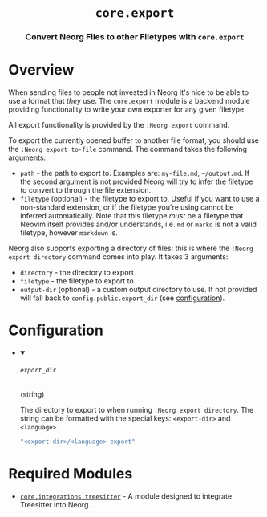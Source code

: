 <div align="center">

# `core.export`

### Convert Neorg Files to other Filetypes with `core.export`





</div>

# Overview

When sending files to people not invested in Neorg it's nice to be able to use a format
that *they* use. The `core.export` module is a backend module providing functionality
to write your own exporter for any given filetype.

All export functionality is provided by the `:Neorg export` command.

To export the currently opened buffer to another file format, you should use the `:Neorg export to-file` command.
The command takes the following arguments:
- `path` - the path to export to. Examples are: `my-file.md`, `~/output.md`.
  If the second argument is not provided Neorg will try to infer the filetype to convert to through
  the file extension.
- `filetype` (optional) - the filetype to export to. Useful if you want to use a non-standard extension, or
  if the filetype you're using cannot be inferred automatically. Note that this filetype *must* be a filetype
  that Neovim itself provides and/or understands, i.e. `md` or `markd` is not a valid filetype, however `markdown` is.

Neorg also supports exporting a directory of files: this is where the `:Neorg export directory` command comes into play.
It takes 3 arguments:
- `directory` - the directory to export
- `filetype` - the filetype to export to
- `output-dir` (optional) - a custom output directory to use. If not provided will fall back to `config.public.export_dir`
  (see [configuration](#configuration)).

# Configuration

* <details open>
  
  <summary><h6><code>export_dir</h6></code> (string)</summary>
  
  <div>
  
  The directory to export to when running `:Neorg export directory`.
  The string can be formatted with the special keys: `<export-dir>` and `<language>`.
  
  </div>
  
  ```lua
  "<export-dir>/<language>-export"
  ```
  
  </details>


# Required Modules

- [`core.integrations.treesitter`](https://github.com/nvim-neorg/neorg/wiki/Treesitter-Integration) - A module designed to integrate Treesitter into Neorg.

